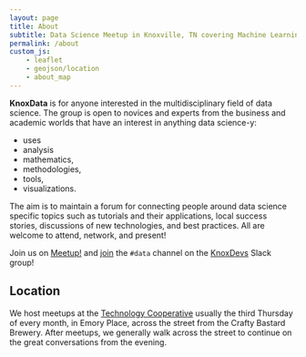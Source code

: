 ```yaml
---
layout: page
title: About
subtitle: Data Science Meetup in Knoxville, TN covering Machine Learning to advanced visualizations
permalink: /about
custom_js:
    - leaflet
    - geojson/location
    - about_map
---
```


__KnoxData__ is for anyone interested in the multidisciplinary field of data science. The group is open to novices and experts from the business and academic worlds that have an interest in anything data science-y: 

- uses
- analysis 
- mathematics, 
- methodologies, 
- tools, 
- visualizations.

The aim is to maintain a forum for connecting people around data science specific topics such as tutorials and their applications, local success stories, discussions of new technologies, and best practices. All are welcome to attend, network, and present!

Join us on [Meetup!](http://www.meetup.com/DSci-KNX) and [join](http://knoxdevs-slackin.herokuapp.com/) the `#data` channel on the [KnoxDevs](http://knoxdevs.org) Slack group!

## Location

We host meetups at the [Technology Cooperative](http://techco.org/) usually the third Thursday of every month, in Emory Place, across the street from the Crafty Bastard Brewery. After meetups, we generally walk across the street to continue on the great conversations from the evening.

<div id="mapid"></div>